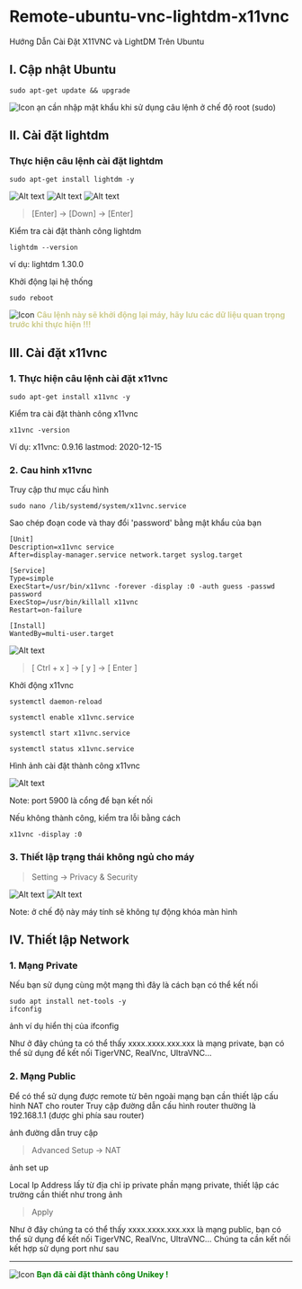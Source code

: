 # Remote-ubuntu-vnc-lightdm-x11vnc
Hướng Dẫn Cài Đặt X11VNC và LightDM Trên Ubuntu

## I. Cập nhật Ubuntu
```
sudo apt-get update && upgrade
```
![Icon](./icon/icon-warning.png) ạn cần nhập mật khẩu khi sử dụng câu lệnh ở chế độ root (sudo)

## II. Cài đặt lightdm
### Thực hiện câu lệnh cài đặt lightdm

```
sudo apt-get install lightdm -y
```

![Alt text](./img/lightdm.png)
![Alt text](./img/lightdm1.png)
![Alt text](./img/lightdm2.png)


>[Enter] &#8594; [Down] &#8594; [Enter]

Kiểm tra cài đặt thành công lightdm
```
lightdm --version
```
ví dụ: lightdm 1.30.0

Khởi động lại hệ thống
```
sudo reboot
```
![Icon](./icon/icon-warning.png) <span style="color: #CECC8C; font-weight: bold;">Câu lệnh này sẽ khởi động lại máy, hãy lưu các dữ liệu quan trọng trước khi thực hiện !!!</span>

## III. Cài đặt x11vnc
### 1. Thực hiện câu lệnh cài đặt x11vnc
```
sudo apt-get install x11vnc -y
```

Kiểm tra cài đặt thành công x11vnc

```
x11vnc -version 
```
Ví dụ: x11vnc: 0.9.16 lastmod: 2020-12-15
### 2. Cau hinh x11vnc
Truy cập thư mục cấu hình

```
sudo nano /lib/systemd/system/x11vnc.service
```

Sao chép đoạn code và thay đổi 'password' bằng mật khẩu của bạn
```
[Unit]
Description=x11vnc service
After=display-manager.service network.target syslog.target

[Service]
Type=simple
ExecStart=/usr/bin/x11vnc -forever -display :0 -auth guess -passwd password
ExecStop=/usr/bin/killall x11vnc
Restart=on-failure

[Install]
WantedBy=multi-user.target
```

![Alt text](./img/x11vnc.png)


>[ Ctrl + x ] &#8594; [ y ] &#8594; [ Enter ]


Khởi động x11vnc
```
systemctl daemon-reload
```

```
systemctl enable x11vnc.service
```

```
systemctl start x11vnc.service
```

```
systemctl status x11vnc.service
```

Hình ảnh cài đặt thành công x11vnc

![Alt text](./img/x11vnc1.png)

Note: port 5900 là cổng để bạn kết nối

Nếu không thành công, kiểm tra lỗi bằng cách
```
x11vnc -display :0
```

### 3. Thiết lập trạng thái không ngủ cho máy

>Setting &#8594; Privacy & Security

![Alt text](./img/x11vnc2.png)
![Alt text](./img/x11vnc3.png)

Note: ở chế độ này máy tính sẽ không tự động khóa màn hình

## IV. Thiết lập Network
### 1. Mạng Private 
Nếu bạn sử dụng cùng một mạng thì đây là cách bạn có thể kết nối

```
sudo apt install net-tools -y
ifconfig
```

ảnh ví dụ hiển thị của ifconfig

Như ở đây chúng ta có thể thấy xxxx.xxxx.xxx.xxx là mạng private, bạn có thể sử dụng để kết nối TigerVNC, RealVnc, UltraVNC...

### 2. Mạng Public
Để có thể sử dụng được remote từ bên ngoài mạng bạn cần thiết lập cấu hình NAT cho router
Truy cập đường dẫn cấu hình router thường là 192.168.1.1 (được ghi phía sau router)

ảnh đường dẫn truy cập 

> Advanced Setup &#8594; NAT

ảnh set up 

Local Ip Address lấy từ địa chỉ ip private phần mạng private, thiết lập các trường cần thiết như trong ảnh

> Apply

Như ở đây chúng ta có thể thấy xxxx.xxxx.xxx.xxx là mạng public, bạn có thể sử dụng để kết nối TigerVNC, RealVnc, UltraVNC... 
Chúng ta cần kết nối kết hợp sử dụng port như sau

---
![Icon](./icon/icon-check.png) <span style="color: green; font-weight: bold;"> Bạn đã cài đặt thành công Unikey !</span>

